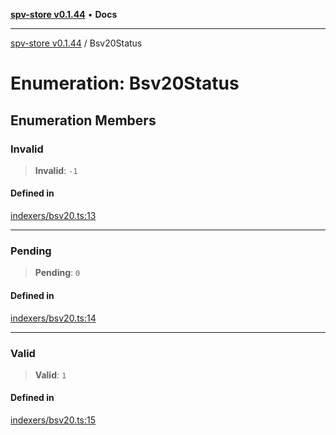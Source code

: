 [**spv-store v0.1.44**](../README.md) • **Docs**

***

[spv-store v0.1.44](../globals.md) / Bsv20Status

# Enumeration: Bsv20Status

## Enumeration Members

### Invalid

> **Invalid**: `-1`

#### Defined in

[indexers/bsv20.ts:13](https://github.com/bitcoin-sv/spv-store/blob/e3a78734f6050d5b58a2dfc50b2ef9975d4564de/src/indexers/bsv20.ts#L13)

***

### Pending

> **Pending**: `0`

#### Defined in

[indexers/bsv20.ts:14](https://github.com/bitcoin-sv/spv-store/blob/e3a78734f6050d5b58a2dfc50b2ef9975d4564de/src/indexers/bsv20.ts#L14)

***

### Valid

> **Valid**: `1`

#### Defined in

[indexers/bsv20.ts:15](https://github.com/bitcoin-sv/spv-store/blob/e3a78734f6050d5b58a2dfc50b2ef9975d4564de/src/indexers/bsv20.ts#L15)
